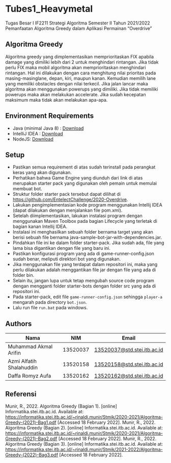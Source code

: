 # Tubes1_Heavymetal
Tugas Besar I IF2211 Strategi Algoritma Semester II Tahun 2021/2022 Pemanfaatan Algoritma Greedy dalam Aplikasi Permainan “Overdrive”

## Algoritma Greedy
Algoritma greedy yang dimplementasikan memprioritaskan FIX apabila damage yang dimiliki lebih dari 2 untuk menghindari rintangan.
Jika tidak perlu FIX maka mobil algoritma akan memprioritaskan menghindari rintangan.
Hal ini dilakukan dengan cara menghitung nilai prioritas pada masing-masinglane, depan, kiri, maupun kanan.
Kemudian memilih lane yang memiliki obstacles dengan nilai terkecil.
Jika jalan lancar maka algoritma akan menggunakan powerups yang dimiliki.
Jika tidak memiliki powerups maka akan melakukan accelerate.
Jika sudah kecepatan maksimum maka tidak akan melakukan apa-apa.

## Environment Requirements
* Java (minimal Java 8) : [Download](https://www.oracle.com/java/technologies/downloads/#java8)
* IntelIiJ IDEA : [Download](https://www.jetbrains.com/idea/)
* NodeJS: [Download](https://nodejs.org/en/download/)

## Setup
* Pastikan semua requirement di atas sudah terinstall pada perangkat keras yang akan digunakan.
* Perhatikan bahwa Game Engine yang diunduh dari link di atas merupakan starter pack yang digunakan oleh pemain untuk memulai membuat bot.
* Struktur folder starter pack tersebut dapat dilihat di https://github.com/EntelectChallenge/2020-Overdrive.
* Lakukan pengimplementasian kode program menggunakan Intellij IDEA (dapat dilakukan dengan menjalankan file pom.xml).
* Setelah diimplementasikan, lakukan instalasi program dengan menggunakan Maven Toolbox pada bagian Lifecycle yang terletak di bagian kanan Intellij IDEA.
* Instalasi ini menghasilkan sebuah folder bernama target yang akan berisi sebuah file bernama java-sample-bot-jar-with-dependencies.jar.
* Pindahkan file ini ke dalam folder starter-pack. Jika sudah ada, file yang lama bisa digantikan dengan file yang baru ini.
* Pastikan konfigurasi program yang ada di game-runner-config.json sudah benar, meliputi direktori bot yang digunakan.
* Jika menggunakan file yang terdapat dalam repositori ini, maka yang perlu dilakukan adalah menggantikan file jar dengan file yang ada di folder bin.
* Selain itu, jangan lupa untuk tetap mengubah source code program dengan mengganti folder starter-bots dengan folder src yang ada di repositori ini.
* Pada starter-pack, edit file `game-runner-config.json` sehingga `player-a` mengarah pada directory `bot.json`.
* Lalu run file `run.bat` pada windows.

## Authors
| Nama | NIM | Email |
| ----- | --- | ----------|
|Muhammad Akmal Arifin | 13520037 | <13520037@std.stei.itb.ac.id> |
|Azmi Alfatih Shalahuddin | 13520158 | <13520158@std.stei.itb.ac.id> |
|Daffa Romyz Aufa | 13520162 | <13520162@std.stei.itb.ac.id> |

## Referensi
Munir, R., 2022. Algoritma Greedy (Bagian 1). [online] Informatika.stei.itb.ac.id. Available at: <https://informatika.stei.itb.ac.id/~rinaldi.munir/Stmik/2020-2021/Algoritma-Greedy-(2021)-Bag1.pdf> [Accessed 18 February 2022].
Munir, R., 2022. Algoritma Greedy (Bagian 2). [online] Informatika.stei.itb.ac.id. Available at: <https://informatika.stei.itb.ac.id/~rinaldi.munir/Stmik/2020-2021/Algoritma-Greedy-(2021)-Bag2.pdf> [Accessed 18 February 2022].
Munir, R., 2022. Algoritma Greedy (Bagian 3). [online] Informatika.stei.itb.ac.id. Available at: <https://informatika.stei.itb.ac.id/~rinaldi.munir/Stmik/2021-2022/Algoritma-Greedy-(2022)-Bag3.pdf> [Accessed 18 February 2022].


